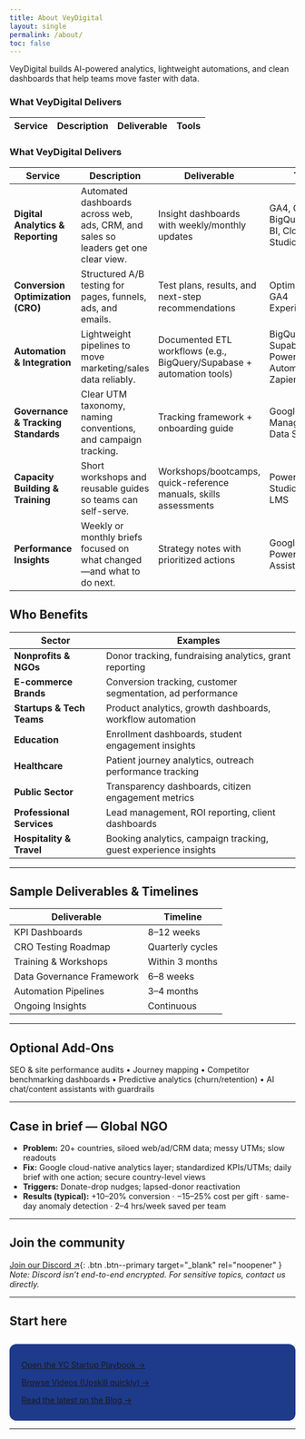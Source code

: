 ```yaml
---
title: About VeyDigital
layout: single
permalink: /about/
toc: false
---
```


VeyDigital builds AI-powered analytics, lightweight automations, and clean dashboards that help teams move faster with data.

<div class="bleed">

### What VeyDigital Delivers
| Service | Description | Deliverable | Tools |
|---|---|---|---|
<!-- rows... -->

</div>

### What VeyDigital Delivers

| Service | Description | Deliverable | Tools |
|----------|--------------|--------------|--------|
| **Digital Analytics & Reporting** | Automated dashboards across web, ads, CRM, and sales so leaders get one clear view. | Insight dashboards with weekly/monthly updates | GA4, GTM, BigQuery, Power BI, Cloud BI Studio |
| **Conversion Optimization (CRO)** | Structured A/B testing for pages, funnels, ads, and emails. | Test plans, results, and next-step recommendations | Optimizely/VWO, GA4 Experiments |
| **Automation & Integration** | Lightweight pipelines to move marketing/sales data reliably. | Documented ETL workflows (e.g., BigQuery/Supabase + automation tools) | BigQuery, Supabase, Power Automate, Zapier |
| **Governance & Tracking Standards** | Clear UTM taxonomy, naming conventions, and campaign tracking. | Tracking framework + onboarding guide | Google Tag Manager, GA4, Data Studio |
| **Capacity Building & Training** | Short workshops and reusable guides so teams can self-serve. | Workshops/bootcamps, quick-reference manuals, skills assessments | Power BI, Looker Studio, Custom LMS |
| **Performance Insights** | Weekly or monthly briefs focused on what changed—and what to do next. | Strategy notes with prioritized actions | Google Sheets, Power BI, AI Assistant |


## Who Benefits

| Sector | Examples |
|---------|-----------|
| **Nonprofits & NGOs** | Donor tracking, fundraising analytics, grant reporting |
| **E-commerce Brands** | Conversion tracking, customer segmentation, ad performance |
| **Startups & Tech Teams** | Product analytics, growth dashboards, workflow automation |
| **Education** | Enrollment dashboards, student engagement insights |
| **Healthcare** | Patient journey analytics, outreach performance tracking |
| **Public Sector** | Transparency dashboards, citizen engagement metrics |
| **Professional Services** | Lead management, ROI reporting, client dashboards |
| **Hospitality & Travel** | Booking analytics, campaign tracking, guest experience insights |


---

## Sample Deliverables & Timelines

| Deliverable               | Timeline         |
|---------------------------|------------------|
| KPI Dashboards            | 8–12 weeks       |
| CRO Testing Roadmap       | Quarterly cycles |
| Training & Workshops      | Within 3 months  |
| Data Governance Framework | 6–8 weeks        |
| Automation Pipelines      | 3–4 months       |
| Ongoing Insights          | Continuous       |

---

## Optional Add-Ons

SEO & site performance audits • Journey mapping • Competitor benchmarking dashboards • Predictive analytics (churn/retention) • AI chat/content assistants with guardrails

---

## Case in brief — Global NGO

- **Problem:** 20+ countries, siloed web/ad/CRM data; messy UTMs; slow readouts  
- **Fix:** Google cloud-native analytics layer; standardized KPIs/UTMs; daily brief with one action; secure country-level views  
- **Triggers:** Donate-drop nudges; lapsed-donor reactivation  
- **Results (typical):** +10–20% conversion · −15–25% cost per gift · same-day anomaly detection · 2–4 hrs/week saved per team

---

## Join the community

[Join our Discord ↗](https://discord.gg/yourInviteCode){: .btn .btn--primary target="_blank" rel="noopener" }  
*Note: Discord isn’t end-to-end encrypted. For sensitive topics, contact us directly.*

---

## Start here
<div class="cta-dark" style="background-color:#1E3A8A;padding:1em 1.5em;border-radius:12px;margin-top:2em;">
  <p><a href="/playbook/">Open the YC Startup Playbook →</a></p>
  <p><a href="/videos/">Browse Videos (Upskill quickly) →</a></p>
  <p><a href="/blog/">Read the latest on the Blog →</a></p>
</div>

---


